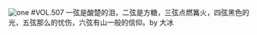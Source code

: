 ![one](http://image.wufazhuce.com/FugxPEttCOljLprV5xGbUm8nCIYL)
#VOL.507
一弦是酸楚的泪，二弦是方糖，三弦点燃篝火，四弦黑色的光，五弦那么的忧伤，六弦有山一般的信仰。by 大冰